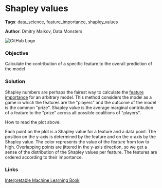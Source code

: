 # Shapley values

**Tags**: data_science, feature_importance, shapley_values

**Author**: Dmitry Malkov, Data Monsters

![GitHub Logo](https://i.stack.imgur.com/lGb7V.png)

### Objective

Calculate the contribution of a specific feature to the overall prediction of the model

### Solution

Shapley numbers are perhaps the fairest way to calculate the [feature importance](https://github.com/ml-patterns/ml-patterns/blob/main/patterns/feature_importance_v1.md) for an arbitrary model. This method considers the model as a game in which the features are the "players" and the outcome of the model is the common "prize". Shapley value is the average marginal contribution of a feature to the "prize" across all possible coalitions of "players". 

How to read the plot above:

Each point on the plot is a Shapley value for a feature and a data point. The position on the y-axis is determined by the feature and on the x-axis by the Shapley value. The color represents the value of the feature from low to high. Overlapping points are jittered in the y-axis direction, so we get a sense of the distribution of the Shapley values per feature. The features are ordered according to their importance.

### Links

[Interpretable Machine Learning Book](https://christophm.github.io/interpretable-ml-book/index.html)

